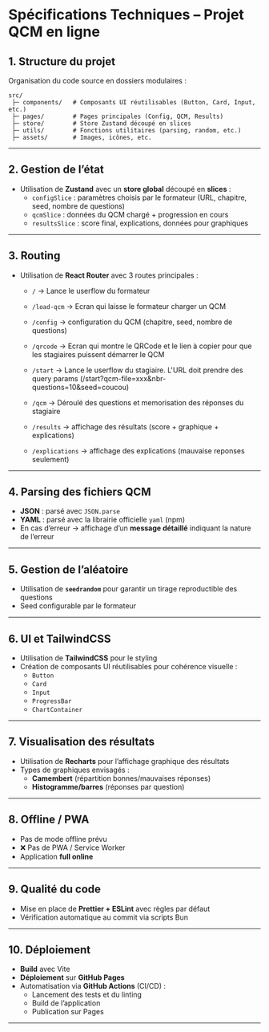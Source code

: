 # Spécifications Techniques – Projet QCM en ligne

## 1. Structure du projet

Organisation du code source en dossiers modulaires :

```
src/
 ├─ components/   # Composants UI réutilisables (Button, Card, Input, etc.)
 ├─ pages/        # Pages principales (Config, QCM, Results)
 ├─ store/        # Store Zustand découpé en slices
 ├─ utils/        # Fonctions utilitaires (parsing, random, etc.)
 ├─ assets/       # Images, icônes, etc.
```

---

## 2. Gestion de l’état

- Utilisation de **Zustand** avec un **store global** découpé en **slices** :
  - `configSlice` : paramètres choisis par le formateur (URL, chapitre, seed,
    nombre de questions)
  - `qcmSlice` : données du QCM chargé + progression en cours
  - `resultsSlice` : score final, explications, données pour graphiques

---

## 3. Routing

- Utilisation de **React Router** avec 3 routes principales :
  - `/` → Lance le userflow du formateur
  - `/load-qcm` → Ecran qui laisse le formateur charger un QCM
  - `/config` → configuration du QCM (chapitre, seed, nombre de questions)
  - `/qrcode` → Ecran qui montre le QRCode et le lien à copier pour que les
    stagiaires puissent démarrer le QCM

  - `/start` → Lance le userflow du stagiaire. L'URL doit prendre des query
    params (/start?qcm-file=xxx&nbr-questions=10&seed=coucou)
  - `/qcm` → Déroulé des questions et memorisation des réponses du stagiaire
  - `/results` → affichage des résultats (score + graphique + explications)
  - `/explications` → affichage des explications (mauvaise reponses seulement)

---

## 4. Parsing des fichiers QCM

- **JSON** : parsé avec `JSON.parse`
- **YAML** : parsé avec la librairie officielle `yaml` (npm)
- En cas d’erreur → affichage d’un **message détaillé** indiquant la nature de
  l’erreur

---

## 5. Gestion de l’aléatoire

- Utilisation de **`seedrandom`** pour garantir un tirage reproductible des
  questions
- Seed configurable par le formateur

---

## 6. UI et TailwindCSS

- Utilisation de **TailwindCSS** pour le styling
- Création de composants UI réutilisables pour cohérence visuelle :
  - `Button`
  - `Card`
  - `Input`
  - `ProgressBar`
  - `ChartContainer`

---

## 7. Visualisation des résultats

- Utilisation de **Recharts** pour l’affichage graphique des résultats
- Types de graphiques envisagés :
  - **Camembert** (répartition bonnes/mauvaises réponses)
  - **Histogramme/barres** (réponses par question)

---

## 8. Offline / PWA

- Pas de mode offline prévu
- ❌ Pas de PWA / Service Worker
- Application **full online**

---

## 9. Qualité du code

- Mise en place de **Prettier + ESLint** avec règles par défaut
- Vérification automatique au commit via scripts Bun

---

## 10. Déploiement

- **Build** avec Vite
- **Déploiement** sur **GitHub Pages**
- Automatisation via **GitHub Actions** (CI/CD) :
  - Lancement des tests et du linting
  - Build de l’application
  - Publication sur Pages

---
